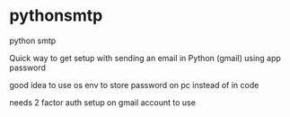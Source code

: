 # pythonsmtp
python smtp

Quick way to get setup with sending an email in Python (gmail) using app password

good idea to use os env to store password on pc instead of in code 

needs 2 factor auth setup on gmail account to use 

